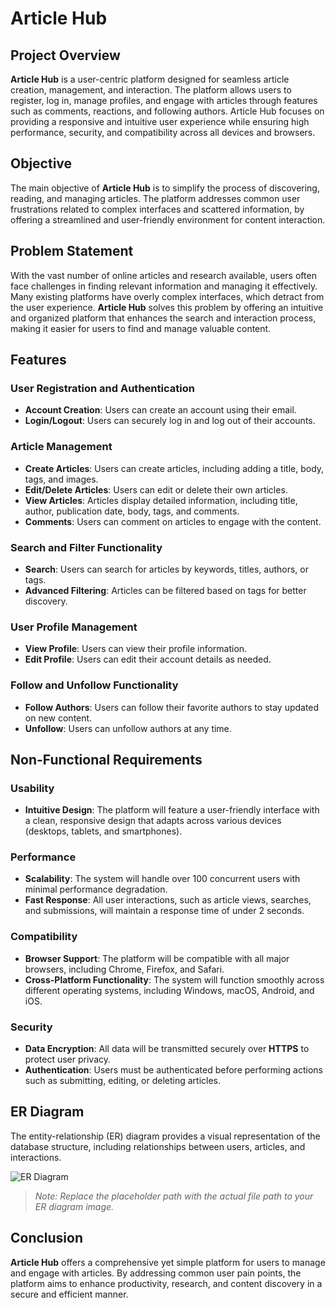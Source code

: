 # Article Hub

## Project Overview
**Article Hub** is a user-centric platform designed for seamless article creation, management, and interaction. The platform allows users to register, log in, manage profiles, and engage with articles through features such as comments, reactions, and following authors. Article Hub focuses on providing a responsive and intuitive user experience while ensuring high performance, security, and compatibility across all devices and browsers.

## Objective
The main objective of **Article Hub** is to simplify the process of discovering, reading, and managing articles. The platform addresses common user frustrations related to complex interfaces and scattered information, by offering a streamlined and user-friendly environment for content interaction.

## Problem Statement
With the vast number of online articles and research available, users often face challenges in finding relevant information and managing it effectively. Many existing platforms have overly complex interfaces, which detract from the user experience. **Article Hub** solves this problem by offering an intuitive and organized platform that enhances the search and interaction process, making it easier for users to find and manage valuable content.

## Features

### User Registration and Authentication
- **Account Creation**: Users can create an account using their email.
- **Login/Logout**: Users can securely log in and log out of their accounts.

### Article Management
- **Create Articles**: Users can create articles, including adding a title, body, tags, and images.
- **Edit/Delete Articles**: Users can edit or delete their own articles.
- **View Articles**: Articles display detailed information, including title, author, publication date, body, tags, and comments.
- **Comments**: Users can comment on articles to engage with the content.

### Search and Filter Functionality
- **Search**: Users can search for articles by keywords, titles, authors, or tags.
- **Advanced Filtering**: Articles can be filtered based on tags for better discovery.

### User Profile Management
- **View Profile**: Users can view their profile information.
- **Edit Profile**: Users can edit their account details as needed.

### Follow and Unfollow Functionality
- **Follow Authors**: Users can follow their favorite authors to stay updated on new content.
- **Unfollow**: Users can unfollow authors at any time.

## Non-Functional Requirements

### Usability
- **Intuitive Design**: The platform will feature a user-friendly interface with a clean, responsive design that adapts across various devices (desktops, tablets, and smartphones).

### Performance
- **Scalability**: The system will handle over 100 concurrent users with minimal performance degradation.
- **Fast Response**: All user interactions, such as article views, searches, and submissions, will maintain a response time of under 2 seconds.

### Compatibility
- **Browser Support**: The platform will be compatible with all major browsers, including Chrome, Firefox, and Safari.
- **Cross-Platform Functionality**: The system will function smoothly across different operating systems, including Windows, macOS, Android, and iOS.

### Security
- **Data Encryption**: All data will be transmitted securely over **HTTPS** to protect user privacy.
- **Authentication**: Users must be authenticated before performing actions such as submitting, editing, or deleting articles.

## ER Diagram
The entity-relationship (ER) diagram provides a visual representation of the database structure, including relationships between users, articles, and interactions. 

![ER Diagram]((https://github.com/user-attachments/assets/958fdf9b-089b-4529-9e75-d7dd35273447)
)

> *Note: Replace the placeholder path with the actual file path to your ER diagram image.*

## Conclusion
**Article Hub** offers a comprehensive yet simple platform for users to manage and engage with articles. By addressing common user pain points, the platform aims to enhance productivity, research, and content discovery in a secure and efficient manner.
